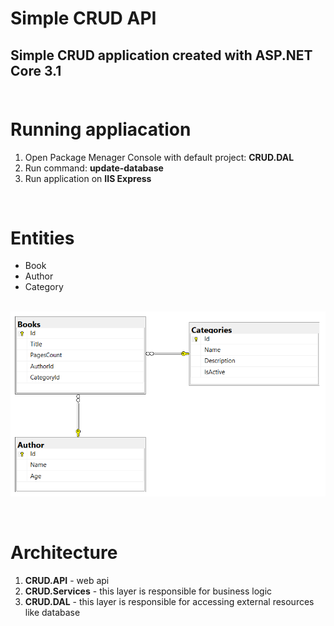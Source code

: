 # Simple CRUD API
## Simple CRUD application created with ASP.NET Core 3.1<br/><br/>


# Running appliacation
1. Open Package Menager Console with default project: **CRUD.DAL**
2. Run command: **update-database**
3. Run application on **IIS Express**

<br/>

# Entities
* Book
* Author
* Category

<br/>![DB Diagram](docs\db_diagram.png)

<br/>

# Architecture
1. **CRUD.API** - web api
2. **CRUD.Services** - this layer is responsible for business logic
3. **CRUD.DAL** - this layer is responsible for accessing external resources like database